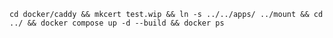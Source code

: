 `cd docker/caddy && mkcert test.wip && ln -s ../../apps/ ../mount && cd ../ && docker compose up -d --build && docker ps`

